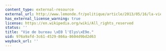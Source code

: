 ```yaml
---
content_type: external-resource
external_url: http://www.lemonde.fr/politique/article/2013/05/16/la-vie-de-bureau-a-l-elysee_3258064_823448.html
has_external_license_warning: true
license: https://en.wikipedia.org/wiki/All_rights_reserved
status: ''
title: "Vie de bureau \xE0 l'Elys\xE9e."
uid: 976a9afd-3c61-4529-866a-8604d9bd2d63
wayback_url: ''
---
```

